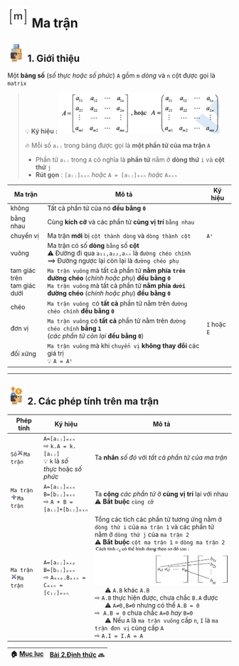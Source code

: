 # ![icons8-matrix.png](https://raw.githubusercontent.com/Zenfection/Image/master/2021/03/30-20-17-29-icons8-matrix.png) Ma trận

## <img title="" src="https://raw.githubusercontent.com/Zenfection/Image/master/2021/03/31-09-44-19-Basic%20Knowledge.png" alt="Basic Knowledge.png" width="40"> 1. Giới thiệu

Một **bảng số** (*số thực hoặc số phức*) `A` gồm `m` *dòng* và `n` cột được gọi là `matrix`

> 💡 **Ký hiệu :** <img title="" src="https://raw.githubusercontent.com/Zenfection/Image/master/2021/03/30-20-19-02-6b8e0341-3881-47bc-8dc9-f808e834903d.jpg" alt="6b8e0341-3881-47bc-8dc9-f808e834903d.jpg" width="361">
> 
> 🔥 Mỗi số `aᵢⱼ`  trong bảng được gọi là **một phần tử của ma trận `A`**
> 
> - Phần tử `aᵢⱼ` trong `A` có nghĩa là **phần tử** nằm ở **dòng thứ** `i` và **cột thứ** `j`
> - **Rút gọn** : `[aᵢⱼ]ₘₓₙ` *hoặc* `A = [aᵢⱼ]ₘₓₙ` *hoặc* `Aₘₓₙ`

| Ma trận                        | Mô tả                                                                                                                                                                                                        | Ký hiệu      |
| ------------------------------ | ------------------------------------------------------------------------------------------------------------------------------------------------------------------------------------------------------------ | ------------ |
| không                          | Tất cả phần tử của nó **đều bằng `0`**                                                                                                                                                                       |              |
| bằng nhau                      | Cùng **kích cỡ** và các phần tử **cùng vị trí** `bằng nhau`                                                                                                                                                  |              |
| chuyển vị                      | Ma trận **mới** bị `cột thành dòng` và `dòng thành cột`                                                                                                                                                      | `Aᵗ`         |
| vuông                          | Ma trận có số **dòng** `bằng` số **cột**<br>⚠️ Đường đi qua `a₁₁,a₂₂,aₙₙ` là `đường chéo chính` <br>==> Đường ngược lại còn lại là `đường chéo phụ`                                                          |              |
| tam giác trên<br>tam giác dưới | `Ma trận vuông` mà tất cả phần tử **nằm phía `trên` đường chéo** (*chính hoặc phụ*) **đều bằng `0`**<br>`Ma trận vuông` mà tất cả phần tử **nằm phía `dưới` đường chéo** (*chính hoặc phụ*) **đều bằng `0`** |              |
| chéo                           | `Ma trận vuông`  có **tất cả** phần tử nằm trên `đường chéo chính` **đều bằng `0`**                                                                                                                          |              |
| đơn vị                         | `Ma trận vuông` có **tất cả** phần tử nằm trên `đường chéo chính` **bằng `1`**<br> (*các phần tử còn lại* **đều bằng `0`**)                                                                                  | `I` hoặc `E` |
| đối xứng                       | `Ma trận vuông` mà khi `chuyển vị` **không thay đổi** các giá trị<br>💡 `A = Aᵗ`                                                                                                                             |              |

---

## <img title="" src="https://raw.githubusercontent.com/Zenfection/Image/master/2021/03/31-09-44-40-Brainstorming.png" alt="Brainstorming.png" width="40"> 2. Các phép tính trên ma trận

| Phép tính                                                                                                                                                                      | Ký hiệu                                                                 | Mô tả                                                                                                                                                                                                                                                                                                                                                                                                                                                                                                                                                                                                                                                                      |
| ------------------------------------------------------------------------------------------------------------------------------------------------------------------------------ | ----------------------------------------------------------------------- | -------------------------------------------------------------------------------------------------------------------------------------------------------------------------------------------------------------------------------------------------------------------------------------------------------------------------------------------------------------------------------------------------------------------------------------------------------------------------------------------------------------------------------------------------------------------------------------------------------------------------------------------------------------------------- |
| `Số`<img src="https://raw.githubusercontent.com/Zenfection/Image/master/2021/03/30-20-56-28-icons8-multiply.png" title="" alt="icons8-multiply.png" width="15">`Ma trận`       | `A=[aᵢⱼ]ₘₓₙ`<br>⇨ `k.A = k.[aᵢⱼ]`<br>💡 `k` là *số thực* hoặc *số phức* | Ta **nhân** *số đó* với *tất cả phần tử của ma trận*                                                                                                                                                                                                                                                                                                                                                                                                                                                                                                                                                                                                                       |
| `Ma trận` <img src="https://raw.githubusercontent.com/Zenfection/Image/master/2021/03/30-20-57-14-icons8-plus.png" title="" alt="icons8-plus.png" width="15">`Ma trận`         | `A=[aᵢⱼ]ₘₓₙ` <br>`B=[bᵢⱼ]ₘₓₙ`<br>⇨ `A + B =`<br>`[aᵢⱼ]+[bᵢⱼ]ₘₓₙ`        | Ta **cộng** *các phần tử* ở **cùng vị trí** lại với nhau<br>⚠️ **Bắt buộc** `cùng cỡ`                                                                                                                                                                                                                                                                                                                                                                                                                                                                                                                                                                                      |
| `Ma trận` <img src="https://raw.githubusercontent.com/Zenfection/Image/master/2021/03/30-20-56-28-icons8-multiply.png" title="" alt="icons8-multiply.png" width="15">`Ma trận` | `A=[aᵢⱼ]ₘₓₚ` <br>`B=[bᵢⱼ]ₚₓₙ`<br>⇨ `Aₘₓₚ.Bₚₓₙ =`<br>`Cₘₓₙ = [cᵢⱼ]ₘₓₙ`   | Tổng các tích các phần tử tương ứng nằm ở `dòng thứ i` của `ma trận 1` và các phần tử nằm ở `dòng thứ j` của `ma trận 2`<br>⚠️ **Bắt buộc** `cột ma trận 1` = `dòng ma trận 2`<br><img src="https://raw.githubusercontent.com/Zenfection/Image/master/2021/03/30-21-11-44-b4b685f2-73a0-4b82-938c-df0d2dfa295c.jpg" title="" alt="b4b685f2-73a0-4b82-938c-df0d2dfa295c.jpg" width="365"><br>      ⚠️ `A.B` khác `A.B` <br>⇨ `A.B` thực hiện được, chưa chắc `B.A` được<br>      ⚠️ `A≠0,B≠0` nhưng có thể `A.B = 0` <br>⇨  `A.B = 0` chưa chắc `A=0` *hay* `B=0`<br>      ⚠️ Nếu `A` là `ma trận vuông` cấp `n`, `I` là `ma trận đơn vị` cùng cấp `A`<br>⇨ `A.I = I.A = A` |

| 🏠 [Mục lục](https://github.com/Zenfection/CTU/tree/main/HocPhan/TN012-Dai_so_tuyen_tinh_va_hinh_hoc) | [Bài 2.Định thức](https://github.com/Zenfection/CTU/blob/main/HocPhan/TN012-Dai_so_tuyen_tinh_va_hinh_hoc/Tailieu/2.Dinhthuc.md) 🔜 |
| ----------------------------------------------------------------------------------------------------- | ----------------------------------------------------------------------------------------------------------------------------------- |
